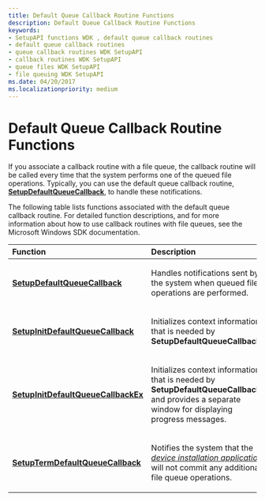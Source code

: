 ```yaml
---
title: Default Queue Callback Routine Functions
description: Default Queue Callback Routine Functions
keywords:
- SetupAPI functions WDK , default queue callback routines
- default queue callback routines
- queue callback routines WDK SetupAPI
- callback routines WDK SetupAPI
- queue files WDK SetupAPI
- file queuing WDK SetupAPI
ms.date: 04/20/2017
ms.localizationpriority: medium
---
```


# Default Queue Callback Routine Functions





If you associate a callback routine with a file queue, the callback routine will be called every time that the system performs one of the queued file operations. Typically, you can use the default queue callback routine, [**SetupDefaultQueueCallback**](/windows/win32/api/setupapi/nf-setupapi-setupdefaultqueuecallbacka), to handle these notifications.

The following table lists functions associated with the default queue callback routine. For detailed function descriptions, and for more information about how to use callback routines with file queues, see the Microsoft Windows SDK documentation.

<table>
<colgroup>
<col width="50%" />
<col width="50%" />
</colgroup>
<thead>
<tr class="header">
<th align="left">Function</th>
<th align="left">Description</th>
</tr>
</thead>
<tbody>
<tr class="odd">
<td align="left"><p><a href="/windows/win32/api/setupapi/nf-setupapi-setupdefaultqueuecallbacka" data-raw-source="[&lt;strong&gt;SetupDefaultQueueCallback&lt;/strong&gt;](/windows/win32/api/setupapi/nf-setupapi-setupdefaultqueuecallbacka)"><strong>SetupDefaultQueueCallback</strong></a></p></td>
<td align="left"><p>Handles notifications sent by the system when queued file operations are performed.</p></td>
</tr>
<tr class="even">
<td align="left"><p><a href="/windows/win32/api/setupapi/nf-setupapi-setupinitdefaultqueuecallback" data-raw-source="[&lt;strong&gt;SetupInitDefaultQueueCallback&lt;/strong&gt;](/windows/win32/api/setupapi/nf-setupapi-setupinitdefaultqueuecallback)"><strong>SetupInitDefaultQueueCallback</strong></a></p></td>
<td align="left"><p>Initializes context information that is needed by <strong>SetupDefaultQueueCallback</strong>.</p></td>
</tr>
<tr class="odd">
<td align="left"><p><a href="/windows/win32/api/setupapi/nf-setupapi-setupinitdefaultqueuecallbackex" data-raw-source="[&lt;strong&gt;SetupInitDefaultQueueCallbackEx&lt;/strong&gt;](/windows/win32/api/setupapi/nf-setupapi-setupinitdefaultqueuecallbackex)"><strong>SetupInitDefaultQueueCallbackEx</strong></a></p></td>
<td align="left"><p>Initializes context information that is needed by <strong>SetupDefaultQueueCallback</strong>, and provides a separate window for displaying progress messages.</p></td>
</tr>
<tr class="even">
<td align="left"><p><a href="/windows/win32/api/setupapi/nf-setupapi-setuptermdefaultqueuecallback" data-raw-source="[&lt;strong&gt;SetupTermDefaultQueueCallback&lt;/strong&gt;](/windows/win32/api/setupapi/nf-setupapi-setuptermdefaultqueuecallback)"><strong>SetupTermDefaultQueueCallback</strong></a></p></td>
<td align="left"><p>Notifies the system that the <a href="/windows-hardware/drivers/#wdkgloss-device-installation-application" data-raw-source="&lt;em&gt;device installation application&lt;/em&gt;"><em>device installation application</em></a> will not commit any additional file queue operations.</p></td>
</tr>
</tbody>
</table>

 

